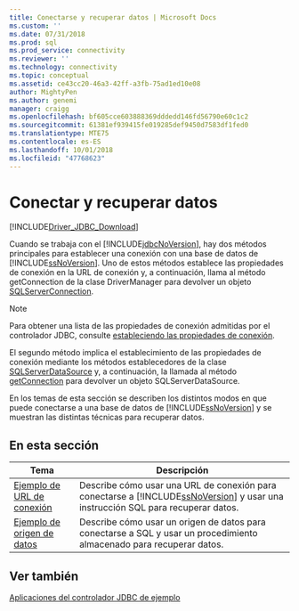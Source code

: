 ```yaml
---
title: Conectarse y recuperar datos | Microsoft Docs
ms.custom: ''
ms.date: 07/31/2018
ms.prod: sql
ms.prod_service: connectivity
ms.reviewer: ''
ms.technology: connectivity
ms.topic: conceptual
ms.assetid: ce43cc20-46a3-42ff-a3fb-75ad1ed10e08
author: MightyPen
ms.author: genemi
manager: craigg
ms.openlocfilehash: bf605cce603888369dddedd146fd56790e60c1c2
ms.sourcegitcommit: 61381ef939415fe019285def9450d7583df1fed0
ms.translationtype: MTE75
ms.contentlocale: es-ES
ms.lasthandoff: 10/01/2018
ms.locfileid: "47768623"
---
```

# <a name="connecting-and-retrieving-data"></a>Conectar y recuperar datos

[!INCLUDE[Driver_JDBC_Download](../../includes/driver_jdbc_download.md)]

Cuando se trabaja con el [!INCLUDE[jdbcNoVersion](../../includes/jdbcnoversion_md.md)], hay dos métodos principales para establecer una conexión con una base de datos de [!INCLUDE[ssNoVersion](../../includes/ssnoversion-md.md)]. Uno de estos métodos establece las propiedades de conexión en la URL de conexión y, a continuación, llama al método getConnection de la clase DriverManager para devolver un objeto [SQLServerConnection](../../connect/jdbc/reference/sqlserverconnection-class.md).  
  
> [!NOTE]  
> Para obtener una lista de las propiedades de conexión admitidas por el controlador JDBC, consulte [estableciendo las propiedades de conexión](../../connect/jdbc/setting-the-connection-properties.md).  
  
El segundo método implica el establecimiento de las propiedades de conexión mediante los métodos establecedores de la clase [SQLServerDataSource](../../connect/jdbc/reference/sqlserverdatasource-class.md) y, a continuación, la llamada al método [getConnection](../../connect/jdbc/reference/getconnection-method-sqlserverdatasource.md) para devolver un objeto SQLServerDataSource.  
  
En los temas de esta sección se describen los distintos modos en que puede conectarse a una base de datos de [!INCLUDE[ssNoVersion](../../includes/ssnoversion-md.md)] y se muestran las distintas técnicas para recuperar datos.  
  
## <a name="in-this-section"></a>En esta sección  
  
| Tema                                                                | Descripción                                                                                                                                                   |
| -------------------------------------------------------------------- | ------------------------------------------------------------------------------------------------------------------------------------------------------------- |
| [Ejemplo de URL de conexión](../../connect/jdbc/connection-url-sample.md) | Describe cómo usar una URL de conexión para conectarse a [!INCLUDE[ssNoVersion](../../includes/ssnoversion-md.md)] y usar una instrucción SQL para recuperar datos. |
| [Ejemplo de origen de datos](../../connect/jdbc/data-source-sample.md)       | Describe cómo usar un origen de datos para conectarse a SQL y usar un procedimiento almacenado para recuperar datos.                                                 |
  
## <a name="see-also"></a>Ver también

[Aplicaciones del controlador JDBC de ejemplo](../../connect/jdbc/sample-jdbc-driver-applications.md)  
  
